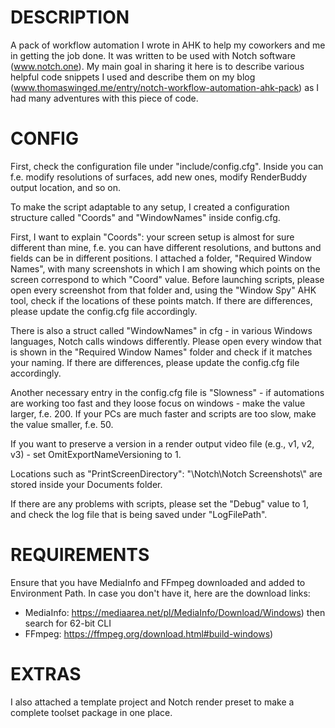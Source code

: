 # DESCRIPTION
A pack of workflow automation I wrote in AHK to help my coworkers and me in getting the job done. It was written to be used with Notch software (www.notch.one). My main goal in sharing it here is to describe various helpful code snippets I used and describe them on my blog (www.thomaswinged.me/entry/notch-workflow-automation-ahk-pack) as I had many adventures with this piece of code.

# CONFIG
First, check the configuration file under "include/config.cfg".
Inside you can f.e. modify resolutions of surfaces, add new ones, modify RenderBuddy output location, and so on.

To make the script adaptable to any setup, I created a configuration structure called "Coords" and "WindowNames" inside config.cfg.

First, I want to explain "Coords": your screen setup is almost for sure different than mine, f.e. you can have different resolutions, and buttons and fields can be in different positions. I attached a folder, "Required Window Names", with many screenshots in which I am showing which points on the screen correspond to which "Coord" value. Before launching scripts, please open every screenshot from that folder and, using the "Window Spy" AHK tool, check if the locations of these points match. If there are differences, please update the config.cfg file accordingly.

There is also a struct called "WindowNames" in cfg - in various Windows languages, Notch calls windows differently. Please open every window that is shown in the "Required Window Names" folder and check if it matches your naming. If there are differences, please update the config.cfg file accordingly.

Another necessary entry in the config.cfg file is "Slowness" - if automations are working too fast and they loose focus on windows - make the value larger, f.e. 200. If your PCs are much faster and scripts are too slow, make the value smaller, f.e. 50.

If you want to preserve a version in a render output video file (e.g., v1, v2, v3) - set OmitExportNameVersioning to 1.

Locations such as "PrintScreenDirectory": "\\Notch\\Notch Screenshots\\" are stored inside your Documents folder.

If there are any problems with scripts, please set the "Debug" value to 1, and check the log file that is being saved under "LogFilePath".

# REQUIREMENTS
Ensure that you have MediaInfo and FFmpeg downloaded and added to Environment Path.
In case you don't have it, here are the download links:
- MediaInfo: https://mediaarea.net/pl/MediaInfo/Download/Windows) then search for 62-bit CLI
- FFmpeg: https://ffmpeg.org/download.html#build-windows)

# EXTRAS
I also attached a template project and Notch render preset to make a complete toolset package in one place.
